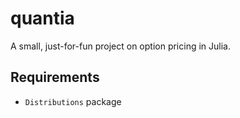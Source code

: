 # quantia

A small, just-for-fun project on option pricing in Julia.

## Requirements

- `Distributions` package
